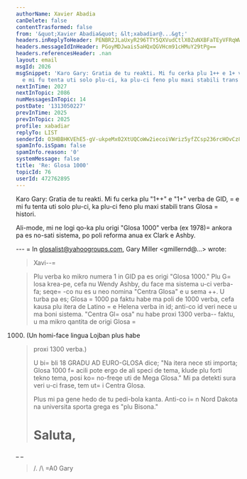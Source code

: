 ```yaml
---
authorName: Xavier Abadia
canDelete: false
contentTrasformed: false
from: '&quot;Xavier Abadia&quot; &lt;xabadiar@...&gt;'
headers.inReplyToHeader: PENBR2JLaUxyR296TTY5QXVudCtlX0ZuNXBFaTEyVFRqWWdDK1lvTEpWKzNaQUZ1V2YxZ0BtYWlsLmdtYWlsLmNvbT4=
headers.messageIdInHeader: PGoyMDJwais5aHQxQGVHcm91cHMuY29tPg==
headers.referencesHeader: .nan
layout: email
msgId: 2026
msgSnippet: 'Karo Gary: Gratia de tu reakti. Mi fu cerka plu 1++ e 1+ verba de GID,
  e mi fu tenta uti solo plu-ci, ka plu-ci feno plu maxi stabili trans Glosa histori. '
nextInTime: 2027
nextInTopic: 2086
numMessagesInTopic: 14
postDate: '1313050227'
prevInTime: 2025
prevInTopic: 2025
profile: xabadiar
replyTo: LIST
senderId: O3HBBHKVEhE5-gV-ukpeMx02XtUQCoWw2iecoiVWriz5yfZCsp236rcHOvCz8gR-I6mje9klgH4qMtlki7FsD08nI1GFXp_K-1k-
spamInfo.isSpam: false
spamInfo.reason: '0'
systemMessage: false
title: 'Re: Glosa 1000'
topicId: 76
userId: 472762895
---
```


Karo Gary: Gratia de tu reakti.
Mi fu cerka plu "1++" e "1+" verba de GID, =
e mi fu tenta uti solo plu-ci, ka plu-ci feno plu maxi stabili trans Glosa =
histori.

Ali-mode, mi ne logi qo-ka plu origi "Glosa 1000" verba (ex 1978)=
 ankora pa es no-sati sistema, po poli reforma anua ex Clark e Ashby.

--- =
In glosalist@yahoogroups.com, Gary Miller <gmillernd@...> wrote:
>
> Xavi--=

> 
> Plu verba ko mikro numera 1 in GID pa es origi "Glosa 1000."  Plu
> G=
losa krea-pe, cefa nu Wendy Ashby, du face ma sistema u-ci verba-fa;
> seqe=
-co nu es u neo nomina "Centra Glosa" e u sema ++.  U turba pa es;
> Glosa =
1000 pa faktu habe ma poli de 1000 verba, cefa kausa plu itera
> de Latino =
e Helena verba in id; anti-co id veri nece u ma boni
> sistema.  "Centra Gl=
osa" nu habe proxi 1300 verba-- faktu, u ma mikro
> qantita de origi Glosa =
1000.  (Un homi-face lingua Lojban plus habe
> proxi 1300 verba.)
> 
> U bi=
bli 18 GRADU AD EURO-GLOSA dice; "Na itera nece sti importa; Glosa
> 1000 f=
acili pote ergo de ali speci de tema, klude plu forti tekno
> tema, posi ko=
 no-freqe uti de Mega Glosa."  Mi pa detekti sura veri
> u-ci frase, tem ut=
i Centra Glosa.
> 
> Plus mi pa gene hedo de tu pedi-bola kanta.  Anti-co i=
n Nord Dakota na
> universita sporta grega es "plu Bisona."
> 
> Saluta,
> =
_ _
> /.
> /\ =A0 Gary
> #
>



